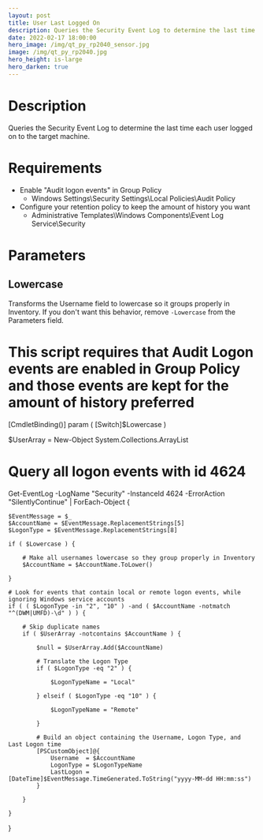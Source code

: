 ```yaml
---
layout: post
title: User Last Logged On
description: Queries the Security Event Log to determine the last time each user logged on to the target machine
date: 2022-02-17 18:00:00
hero_image: /img/qt_py_rp2040_sensor.jpg
image: /img/qt_py_rp2040.jpg
hero_height: is-large
hero_darken: true
---
```

# Description

Queries the Security Event Log to determine the last time each user logged on to the target machine.

# Requirements

* Enable "Audit logon events" in Group Policy
  * Windows Settings\Security Settings\Local Policies\Audit Policy
* Configure your retention policy to keep the amount of history you want
  * Administrative Templates\Windows Components\Event Log Service\Security

# Parameters

## Lowercase

Transforms the Username field to lowercase so it groups properly in Inventory. If you don't want this behavior, remove `-Lowercase` from the Parameters field.


# This script requires that Audit Logon events are enabled in Group Policy and those events are kept for the amount of history preferred

[CmdletBinding()]
param (
    [Switch]$Lowercase
)

$UserArray = New-Object System.Collections.ArrayList

# Query all logon events with id 4624 
Get-EventLog -LogName "Security" -InstanceId 4624 -ErrorAction "SilentlyContinue" | ForEach-Object {

    $EventMessage = $_
    $AccountName = $EventMessage.ReplacementStrings[5]
    $LogonType = $EventMessage.ReplacementStrings[8]

    if ( $Lowercase ) {

        # Make all usernames lowercase so they group properly in Inventory
        $AccountName = $AccountName.ToLower()

    }

    # Look for events that contain local or remote logon events, while ignoring Windows service accounts
    if ( ( $LogonType -in "2", "10" ) -and ( $AccountName -notmatch "^(DWM|UMFD)-\d" ) ) {
    
        # Skip duplicate names
        if ( $UserArray -notcontains $AccountName ) {

            $null = $UserArray.Add($AccountName)
            
            # Translate the Logon Type
            if ( $LogonType -eq "2" ) {

                $LogonTypeName = "Local"

            } elseif ( $LogonType -eq "10" ) {

                $LogonTypeName = "Remote"

            }

            # Build an object containing the Username, Logon Type, and Last Logon time
            [PSCustomObject]@{
                Username  = $AccountName
                LogonType = $LogonTypeName
                LastLogon = [DateTime]$EventMessage.TimeGenerated.ToString("yyyy-MM-dd HH:mm:ss")
            }  

        }

    }

}